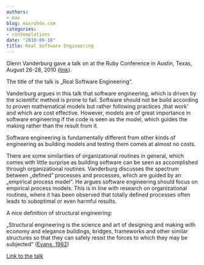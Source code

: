 ```yaml
---
authors:
- max
blog: maxrohde.com
categories:
- contemplations
date: "2010-09-10"
title: Real Software Engineering
---
```


Glenn Vanderburg gave a talk on at the Ruby Conference in Austin, Texas, August 26-28, 2010 ([link](http://confreaks.net/videos/282-lsrc2010-real-software-engineering)).

The title of the talk is „Real Software Engineering“.

Vanderburg argues in this talk that software engineering, which is driven by the scientific method is prone to fail. Software should not be build according to proven mathematical models but rather following practices ‚that work‘ and which are cost effective. However, models are of great importance in software engineering if the code is seen as the model, which guides the making rather than the result from it.

Software engineering is fundamentally different from other kinds of engineering as building models and testing them comes at almost no costs.

There are some similarities of organizational routines in general, which comes with little surprise as building software can be seen as accomplished through organizational routines. Vanderburg discusses the spectrum between „defined“ processes and processes, which are guided by an „empirical process model“. He argues software engineering should focus on empirical process models. This is in line with research on organizational routines, where it has been observed that totally defined processes often leads to suboptimal or even harmful results.

A nice definition of structural engineering:

„Structural engineering is the science and art of designing and making with economy and elegance buildings, bridges, frameworks and other similar structures so that they can safely resist the forces to which they may be subjected“ ([Evans, 1982](http://www.citeulike.org/user/mxro/article/7806199))

[Link to the talk](http://confreaks.net/videos/282-lsrc2010-real-software-engineering)